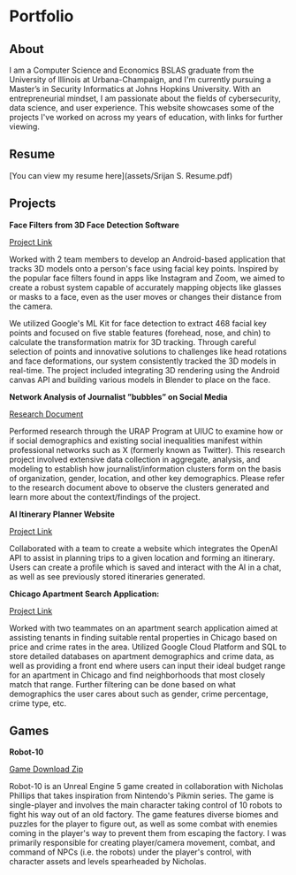 # Portfolio


## About
I am a Computer Science and Economics BSLAS graduate from the University of Illinois at Urbana-Champaign, and I'm currently pursuing a Master’s in Security Informatics at Johns Hopkins University. With an entrepreneurial mindset, I am passionate about the fields of cybersecurity, data science, and user experience. This website showcases some of the projects I've worked on across my years of education, with links for further viewing.

## Resume

[You can view my resume here](assets/Srijan S. Resume.pdf)

## Projects

**Face Filters from 3D Face Detection Software**

[Project Link](https://github.com/Xcool1/facetracking)

Worked with 2 team members to develop an Android-based application that tracks 3D models onto a person's face using facial key points. Inspired by the popular face filters found in apps like Instagram and Zoom, we aimed to create a robust system capable of accurately mapping objects like glasses or masks to a face, even as the user moves or changes their distance from the camera.

We utilized Google's ML Kit for face detection to extract 468 facial key points and focused on five stable features (forehead, nose, and chin) to calculate the transformation matrix for 3D tracking. Through careful selection of points and innovative solutions to challenges like head rotations and face deformations, our system consistently tracked the 3D models in real-time. The project included integrating 3D rendering using the Android canvas API and building various models in Blender to place on the face.

**Network Analysis of Journalist ”bubbles” on Social Media**

[Research Document](assets/JNetworks.pdf)

Performed research through the URAP Program at UIUC to examine how or if social demographics and existing social inequalities manifest within professional networks such as X (formerly known as Twitter). This research project involved extensive data collection in aggregate, analysis, and modeling to establish how journalist/information clusters form on the basis of organization, gender, location, and other key demographics. Please refer to the research document above to observe the clusters generated and learn more about the context/findings of the project.

**AI Itinerary Planner Website**

[Project Link](https://github.com/Xcool1/course-project-chatbot)

Collaborated with a team to create a website which integrates the OpenAI API to assist in planning trips to a given location and forming an itinerary. Users can create a profile which is saved and interact with the AI in a chat, as well as see previously stored itineraries generated.

**Chicago Apartment Search Application:**

[Project Link](https://github.com/cs411-alawini/sp24-cs411-team111-team111)

Worked with two teammates on an apartment search application aimed at assisting tenants in finding suitable rental properties in Chicago based on price and crime rates in the area. Utilized Google Cloud Platform and SQL to store detailed databases on apartment demographics and crime data, as well as providing a front end where users can input their ideal budget range for an apartment in Chicago and find neighborhoods that most closely match that range. Further filtering can be done based on what demographics the user cares about such as gender, crime percentage, crime type, etc. 

## Games

**Robot-10**

[Game Download Zip](https://drive.google.com/file/d/11Vf9q0odWL8o70I0K-Byb8P_R2YxVbGH/view?usp=sharing)

Robot-10 is an Unreal Engine 5 game created in collaboration with Nicholas Phillips that takes inspiration from Nintendo's Pikmin series. The game is single-player and involves the main character taking control of 10 robots to fight his way out of an old factory. The game features diverse biomes and puzzles for the player to figure out, as well as some combat with enemies coming in the player's way to prevent them from escaping the factory. I was primarily responsible for creating player/camera movement, combat, and command of NPCs (i.e. the robots) under the player's control, with character assets and levels spearheaded by Nicholas. 
